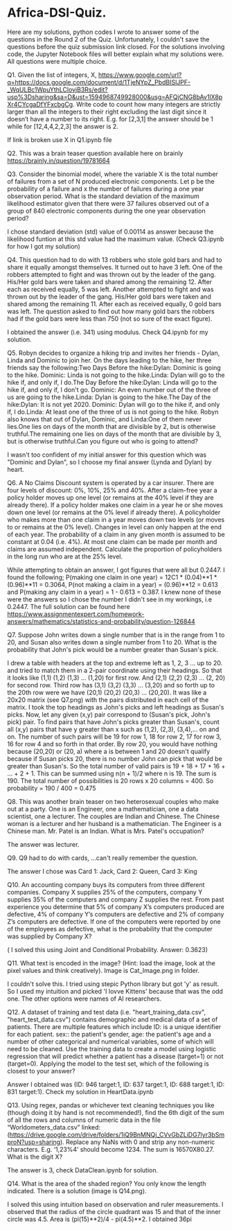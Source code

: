 # Africa-DSI-Quiz. 
Here are my solutions, python codes I wrote to answer some of the questions in the Round 2 of the Quiz. Unfortunately, I couldn't save the questions before the quiz submission link closed. For the solutions involving code, the Jupyter Notebook files will better explain what my solutions were. All questions were multiple choice.

Q1. Given the list of integers, X, https://www.google.com/url?q=https://docs.google.com/document/d/1TjeNYpZ_PbdBISlJPF-_WqULBc1WpuYthLClovjB3Rs/edit?usp%3Dsharing&sa=D&ust=1594968749928000&usg=AFQjCNG8bAv1lX8pXr4CYcgaDfYFxcbgCg. 
Write code to count how many integers are strictly larger than all the integers to their right excluding the last digit since it doesn’t have a number to its right. E.g. for [2,3,1] the answer should be 1 while for [12,4,4,2,2,3] the answer is 2.  

If link is broken use X in Q1.ipynb file 


Q2. This was a brain teaser question available here on brainly https://brainly.in/question/19781664


Q3. Consider the binomial model, where the variable X is the total number of failures from a set of N produced electronic components. Let p be the probability of a failure and x the number of failures during a one year observation period. What is the standard deviation of the maximum likelihood estimator given that there were 37 failures observed out of a group of 840 electronic components during the one year observation period? 

I chose standard deviation (std) value of 0.00114 as answer because the likelihood funtion at this std value had the maximum value.  (Check Q3.ipynb for how I got my solution)


Q4. This question had to do with 13 robbers who stole gold bars and had to share it equally amongst themselves. It turned out to have 3 left. One of the robbers attempted to fight and was thrown out by the leader of the gang. His/Her gold bars were taken and shared among the remaining 12. After each as received equally, 5 was left. Another attempted to fight and was thrown out by the leader of the gang. His/Her gold bars were taken and shared among the remaining 11. After each as received equally, 0 gold bars was left. The question asked to find out how many gold bars the robbers had if the gold bars were less than 750 (not so sure of the exact figure).

I obtained the answer (i.e. 341) using modulus. Check Q4.ipynb for my solution.


Q5. Robyn decides to organize a hiking trip and invites her friends - Dylan, Linda and Dominic to join her. On the days leading to the hike, her three friends say the following:Two Days Before the hike:Dylan: Dominic is going to the hike. Dominic: Linda is not going to the hike.Linda: Dylan will go to the hike if, and only if, I do.The Day Before the hike:Dylan: Linda will go to the hike if, and only if, I don't go. Dominic: An even number out of the three of us are going to the hike.Linda: Dylan is going to the hike.The Day of the hike:Dylan: It is not yet 2020. Dominic: Dylan will go to the hike if, and only if, I do.Linda: At least one of the three of us is not going to the hike. Robyn also knows that out of Dylan, Dominic, and Linda:One of them never lies.One lies on days of the month that are divisible by 2, but is otherwise truthful.The remaining one lies on days of the month that are divisible by 3, but is otherwise truthful.Can you figure out who is going to attend? 

I wasn't too confident of my initial answer for this question which was "Dominic and Dylan", so I choose my final answer (Lynda and Dylan) by heart.


Q6. A No Claims Discount system is operated by a car insurer. There are four levels of discount: 0%, 10%, 25% and 40%. After a claim-free year a policy holder moves up one level (or remains at the 40% level if they are already there). If a policy holder makes one claim in a year he or she moves down one level (or remains at the 0% level if already there). A policyholder who makes more than one claim in a year moves down two levels (or moves to or remains at the 0% level). Changes in level can only happen at the end of each year. The probability of a claim in any given month is assumed to be constant at 0.04 (i.e. 4%). At most one claim can be made per month and claims are assumed independent. Calculate the proportion of policyholders in the long run who are at the 25% level. 

While attempting to obtain an answer, I got figures that were all but 0.2447. I found the following; P(making one claim in one year) = 12C1 * (0.04)**1 * (0.96)**11 = 0.3064, P(not making a claim in a year) = (0.96)**12 = 0.613 and P(making any claim in a year) = 1 - 0.613 = 0.387. I knew none of these were the answers so I chose the number I didn't see in my workings, i.e 0.2447. The full solution can be found here https://www.assignmentexpert.com/homework-answers/mathematics/statistics-and-probability/question-126844


Q7. Suppose John writes down a single number that is in the range from 1 to 20, and Susan also writes down a single number from 1 to 20. What is the probability that John's pick would be a number greater than Susan's pick.

I drew a table with headers at the top and extreme left as 1, 2, 3 ... up to 20. and tried to match them in a 2-pair coordinate using their headings. So that it looks like (1,1) (1,2) (1,3) ... (1,20) for first row. And (2,1) (2,2) (2,3) ... (2, 20) for second row. Third row has (3,1) (3,2) (3,3) ... (3,20) and so forth up to the 20th row were we have (20,1) (20,2) (20,3) ... (20,20). It was like a 20x20 matrix (see Q7.png) with the pairs distributed in each cell of the matrix. I took the top headings as John's picks and left headings as Susan's picks.
    Now, let any given (x,y) pair correspond to (Susan's pick, John's pick) pair. To find pairs that have John's picks greater than Susan's, count all (x,y) pairs that have y greater than x such as (1,2), (2,3), (3,4),... on and on. The number of such pairs will be 
19 for row 1,  18 for row 2, 17 for row 3, 16 for row 4 and so forth in that order. By row 20, you would have nothing because (20,20) or (20, a) where a is between 1 and 20 doesn't qualify because if Susan picks 20, there is no number John can pick that would be greater than Susan's. So the total number of valid pairs is 19 + 18 + 17 + 16 + ... + 2 + 1. This can be summed using n(n + 1)/2 where n is 19. The sum is 190. The total number of possibilities is 20 rows x 20 columns = 400. 
So probability = 190 / 400 = 0.475


Q8. This was another brain teaser on two heterosexual couples who make out at a party. One is an Engineer, one a mathematician, one a data scientist, one a lecturer. The couples are Indian and Chinese. The Chinese woman is a lecturer and her husband is a mathematician. The Engineer is a Chinese man. Mr. Patel is an Indian. What is Mrs. Patel's occupation? 

The answer was lecturer.


Q9. Q9 had to do with cards, ...can't really remember the question. 

The answer I chose was Card 1: Jack, Card 2: Queen, Card 3: King


Q10. An accounting company buys its computers from three different companies. 
Company X supplies 25% of the computers, company Y supplies 35% of the computers and company Z supplies the rest.
From past experience you determine that 5% of company X’s computers produced are defective, 4% of company Y’s computers are defective and 2% of company Z’s computers are defective.
If one of the computers were reported by one of the employees as defective, what is the probability that the computer was supplied by Company X?

( I solved this using Joint and Conditional Probability. Answer: 0.3623)


Q11. What text is encoded in the image? (Hint: load the image, look at the pixel values and think creatively). Image is Cat_Image.png in folder.

I couldn't solve this. I tried using stepic Python library but got 'y' as result. So I used my intuition and picked 'I lovve Kittens' because that was the odd one. The other options were names of AI researchers.


Q12. A dataset of training and test data (i.e. "heart_training_data.csv", "heart_test_data.csv") contains demographic and medical data of a set of patients. There are multiple features which include ID: is a unique identifier for each patient. sex:: the patient's gender, age: the patient's age and a number of other categorical and numerical variables, some of which will need to be cleaned. Use the training data to create a model using logistic regression that will predict whether a patient has a disease (target=1) or not (target=0). Applying the model to the test set, which of the following is closest to your answer?

Answer I obtained was (ID: 946 target:1, ID: 637 target:1, ID: 688 target:1, ID: 831 target:1). Check my solution in HeartData.ipynb


Q13. Using regex, pandas or whichever text cleaning techniques you like (though doing it by hand is not recommended!), find the 6th digit of the sum of all the rows and columns of numeric data in the file “Worldometers_data.csv” linked: (https://drive.google.com/drive/folders/1iQ9BnMNQj_CVvGbZLiDG7lyr3bSmproN?usp=sharing).
Replace any NaNs with 0 and strip any non-numeric characters. E.g. ‘1,23%4’ should become 1234. The sum is 16570X80.27. What is the digit X?

The answer is 3, check DataClean.ipynb for solution.


Q14. What is the area of the shaded region? You only know the length indicated. There is a solution (image is Q14.png). 

I solved this using intuition based on observation and ruler measurements. 
I observed that the radius of the circle quadrant was 15 and that of the inner circle was 4.5. Area is (pi(15)**2)/4 - pi(4.5)**2. I obtained 36pi 
